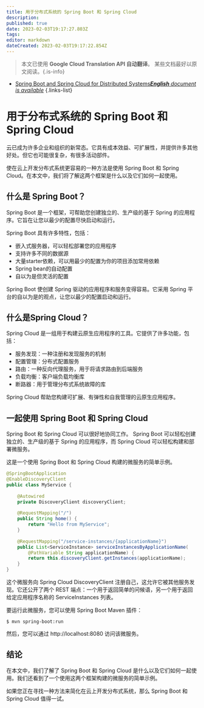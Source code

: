 ```yaml
---
title: 用于分布式系统的 Spring Boot 和 Spring Cloud
description: 
published: true
date: 2023-02-03T19:17:27.803Z
tags: 
editor: markdown
dateCreated: 2023-02-03T19:17:22.854Z
---
```


> 本文已使用 **Google Cloud Translation API 自动翻译**。
某些文档最好以原文阅读。{.is-info}



- [Spring Boot and Spring Cloud for Distributed Systems***English** document is available*](/en/Knowledge-base/Spring-Boot/spring-boot-and-spring-cloud-for-distributed-systems)
{.links-list}


# 用于分布式系统的 Spring Boot 和 Spring Cloud

云已成为许多企业和组织的新常态。它具有成本效益、可扩展性，并提供许多其他好处。但它也可能很复杂，有很多活动部件。

使在云上开发分布式系统更容易的一种方法是使用 Spring Boot 和 Spring Cloud。在本文中，我们将了解这两个框架是什么以及它们如何一起使用。

## 什么是 Spring Boot？

Spring Boot 是一个框架，可帮助您创建独立的、生产级的基于 Spring 的应用程序。它旨在让您以最少的配置尽快启动和运行。

Spring Boot 具有许多特性，包括：

- 嵌入式服务器，可以轻松部署您的应用程序
- 支持许多不同的数据源
- 大量starter依赖，可以用最少的配置为你的项目添加常用依赖
- Spring bean的自动配置
- 自以为是但灵活的配置

Spring Boot 使创建 Spring 驱动的应用程序和服务变得容易。它采用 Spring 平台的自以为是的观点，让您以最少的配置启动和运行。

## 什么是Spring Cloud？

Spring Cloud 是一组用于构建云原生应用程序的工具。它提供了许多功能，包括：

- 服务发现：一种注册和发现服务的机制
- 配置管理：分布式配置服务
- 路由：一种反向代理服务，用于将请求路由到后端服务
- 负载均衡：客户端负载均衡库
- 断路器：用于管理分布式系统故障的库

Spring Cloud 帮助您构建可扩展、有弹性和自我管理的云原生应用程序。

## 一起使用 Spring Boot 和 Spring Cloud

Spring Boot 和 Spring Cloud 可以很好地协同工作。 Spring Boot 可以轻松创建独立的、生产级的基于 Spring 的应用程序，而 Spring Cloud 可以轻松构建和部署微服务。

这是一个使用 Spring Boot 和 Spring Cloud 构建的微服务的简单示例。

```java
@SpringBootApplication
@EnableDiscoveryClient
public class MyService {
    
    @Autowired
    private DiscoveryClient discoveryClient;
    
    @RequestMapping("/")
    public String home() {
        return "Hello from MyService";
    }
    
    @RequestMapping("/service-instances/{applicationName}")
    public List<ServiceInstance> serviceInstancesByApplicationName(
        @PathVariable String applicationName) {
        return this.discoveryClient.getInstances(applicationName);
    }
}
```

这个微服务向 Spring Cloud DiscoveryClient 注册自己，这允许它被其他服务发现。它还公开了两个 REST 端点：一个用于返回简单的问候语，另一个用于返回给定应用程序名称的 ServiceInstances 列表。

要运行此微服务，您可以使用 Spring Boot Maven 插件：

```
$ mvn spring-boot:run
```

然后，您可以通过 http://localhost:8080 访问该微服务。

## 结论

在本文中，我们了解了 Spring Boot 和 Spring Cloud 是什么以及它们如何一起使用。我们还看到了一个使用这两个框架构建的微服务的简单示例。

如果您正在寻找一种方法来简化在云上开发分布式系统，那么 Spring Boot 和 Spring Cloud 值得一试。